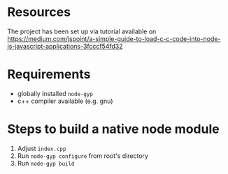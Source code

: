 # Resources

The project has been set up via tutorial available on https://medium.com/jspoint/a-simple-guide-to-load-c-c-code-into-node-js-javascript-applications-3fcccf54fd32

# Requirements

- globally installed `node-gyp`
- c++ compiler available (e.g. gnu)

# Steps to build a native node module

1. Adjust `index.cpp`
2. Run `node-gyp configure` from root's directory
3. Run `node-gyp build`
